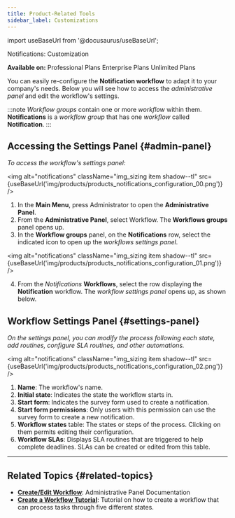 ```yaml
---
title: Product-Related Tools
sidebar_label: Customizations
---
```



import useBaseUrl from '@docusaurus/useBaseUrl'; 

<span className="hero__title">Notifications: Customization</span>
<br/>

**Available on:** <span className="badge badge--danger">Professional Plans</span> <span className="badge badge--info">Enterprise Plans</span> <span className="badge badge--warning">Unlimited Plans</span>
<br/>

You can easily re-configure the **Notification workflow** to adapt it to your company's needs. Below you will see how to access the _administrative panel_ and edit the workflow's settings.

:::note
_Workflow groups_ contain one or more _workflow_ within them. **Notifications** is a _workflow group_ that has one _workflow_ called **Notification**.
:::

## Accessing the Settings Panel {#admin-panel}

_To access the workflow's settings panel:_

<img alt="notifications" className="img_sizing item shadow--tl" src={useBaseUrl('img/products/products_notifications_configuration_00.png')} />
<br/>

1. In the **Main Menu**, press <span className="badge badge--primary">Administrator</span> to open the **Administrative Panel**.
2. From the **Administrative Panel**, select <span className="badge badge--primary">Workflow</span>. The **Workflows groups** panel opens up.
3. In the **Workflow groups** panel, on the **Notifications** row, select the indicated icon to open up the _workflows settings panel_.

<img alt="notifications" className="img_sizing item shadow--tl" src={useBaseUrl('img/products/products_notifications_configuration_01.png')} />
<br/>

4. From the _Notifications_ **Workflows**, select the row displaying the **Notification** workflow. The _workflow settings panel_ opens up, as shown below.

## Workflow Settings Panel {#settings-panel}

_On the settings panel, you can modify the process following each state, add routines, configure SLA routines, and other automations._

<div className="container">
<div className="row">
<div className="col col--6">


<img alt="notifications" className="img_sizing item shadow--tl" src={useBaseUrl('img/products/products_notifications_configuration_02.png')} />
<br/>

</div>
<div className="col col--6">

1. **Name**: The workflow's name.
2. **Initial state**: Indicates the state the workflow starts in.
3. **Start form**: Indicates the survey form used to create a notification.
4. **Start form permissions**: Only users with this permission can use the survey form to create a new notification.
5. **Workflow states** table: The states or steps of the process. Clicking on them permits editing their configuration.
6. **Workflow SLAs**: Displays SLA routines that are triggered to help complete deadlines. SLAs can be created or edited from this table.

</div>
</div>
</div>

---
## Related Topics {#related-topics}
- **[Create/Edit Workflow](/docs/documentation/admin/workflows/settings_panels/workflow_create_edit)**: Administrative Panel Documentation
- **[Create a Workflow Tutorial](/docs/tutorials/basic/create_state_machines)**: Tutorial on how to create a workflow that can process tasks through five different states.